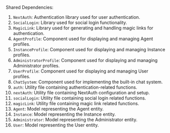 Shared Dependencies:

1. `NextAuth`: Authentication library used for user authentication.
2. `SocialLogin`: Library used for social login functionality.
3. `MagicLink`: Library used for generating and handling magic links for authentication.
4. `AgentProfile`: Component used for displaying and managing Agent profiles.
5. `InstanceProfile`: Component used for displaying and managing Instance profiles.
6. `AdministratorProfile`: Component used for displaying and managing Administrator profiles.
7. `UserProfile`: Component used for displaying and managing User profiles.
8. `ChatSystem`: Component used for implementing the built-in chat system.
9. `auth`: Utility file containing authentication-related functions.
10. `nextAuth`: Utility file containing NextAuth configuration and setup.
11. `socialLogin`: Utility file containing social login related functions.
12. `magicLink`: Utility file containing magic link related functions.
13. `Agent`: Model representing the Agent entity.
14. `Instance`: Model representing the Instance entity.
15. `Administrator`: Model representing the Administrator entity.
16. `User`: Model representing the User entity.